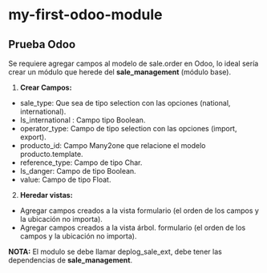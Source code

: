 # my-first-odoo-module

## Prueba Odoo

Se requiere agregar campos al modelo de sale.order en Odoo, lo ideal sería crear un módulo que herede del __sale_management__ (módulo base).

1. __Crear Campos:__
  - sale_type: Que sea de tipo selection con las opciones (national,
international).
  - Is_international : Campo tipo Boolean.
  - operator_type: Campo de tipo selection con las opciones (import,
export).
  - producto_id: Campo Many2one que relacione el modelo
producto.template.
  - reference_type: Campo de tipo Char.
  - Is_danger: Campo de tipo Boolean.
  - value: Campo de tipo Float.
  
2. __Heredar vistas:__
  - Agregar campos creados a la vista formulario (el orden de los campos y
la ubicación no importa).
  - Agregar campos creados a la vista árbol. formulario (el orden de los
campos y la ubicación no importa).


__NOTA:__ El modulo se debe llamar deplog_sale_ext, debe tener las
dependencias de __sale_management__.
